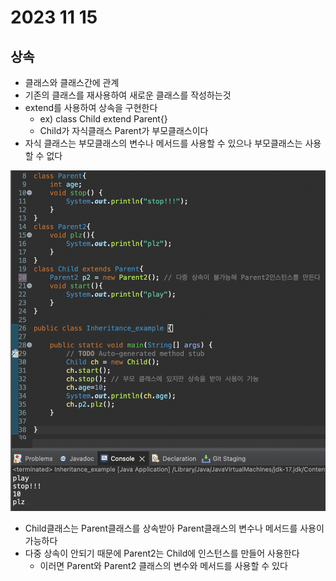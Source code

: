 # 2023 11 15

## 상속
- 클래스와 클래스간에 관계
- 기존의 클래스를 재사용하여 새로운 클래스를 작성하는것
- extend를 사용하여 상속을 구현한다
    - ex) class Child extend Parent{}
    - Child가 자식클래스 Parent가 부모클래스이다
- 자식 클래스는 부모클래스의 변수나 메서드를 사용할 수 있으나 부모클래스는 사용할 수 없다

![1](./images/23_1115/1.png)
- Child클래스는 Parent클래스를 상속받아 Parent클래스의 변수나 메서드를 사용이 가능하다
- 다중 상속이 안되기 때문에 Parent2는 Child에 인스턴스를 만들어 사용한다
    - 이러면 Parent와 Parent2 클래스의 변수와 메서드를 사용할 수 있다